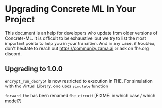# Upgrading Concrete ML In Your Project

This document is an help for developers who update from older versions of Concrete-ML. It is difficult to be exhaustive, but we try to list the most important points to help you in your transition. And in any case, if troubles, don't hesitate to reach out https://community.zama.ai or ask on fhe.org discord.

## Upgrading to 1.0.0

`encrypt_run_decrypt` is now restricted to execution in FHE. For simulation with the Virtual Library, one uses `simulate` function

`forward_fhe` has been renamed `fhe_circuit` \[FIXME: in which case / which model?\]
